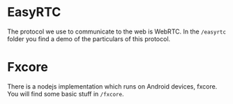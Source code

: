# EasyRTC

The protocol we use to communicate to the web is WebRTC. In the `/easyrtc` folder you find a demo of the particulars of this protocol.

# Fxcore

There is a nodejs implementation which runs on Android devices, fxcore. You will find some basic stuff in `/fxcore`.
